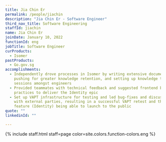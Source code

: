 ```yaml
---
title: Jia Chin Er
permalink: /people/jiachin
description: "Jia Chin Er - Software Engineer"
third_nav_title: Software Engineering
staffId: jiachin
name: Jia Chin Er
joinDate: January 10, 2022
functionId: eng
jobTitle: Software Engineer
curProducts:
  - Isomer
pastProducts:
  - Go.gov.sg
accomplishments:
  - Independently drove processes in Isomer by writing extensive documentation,
    pushing for greater knowledge retention, and setting up knowledge transfer
    sessions amongst engineers
  - Provided teammates with technical feedback and suggested frontend best
    practices to deliver the Identity epic
  - Set up VAPT infrastructure for testing and led bug-fixes and discussions
    with external parties, resulting in a successful VAPT retest and the major
    feature (Identity) being able to launch to the public
quote: ""
linkedinId: ""

---
```


{% include staff.html staff=page color=site.colors.function-colors.eng %}
